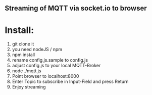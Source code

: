 ## Streaming of MQTT via socket.io to browser

# Install:
1. git clone it
2. you need nodeJS / npm
3. npm install
4. rename config.js.sample to config.js
5. adjust config.js to your local MQTT-Broker
6. node ./mqtt.js
7. Point browser to localhost:8000
8. Enter Topic to subscribe in Input-Field and press Return
9. Enjoy streaming
